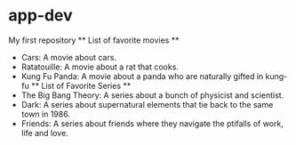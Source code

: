 # app-dev
My first repository
** List of favorite movies **
- Cars: A movie about cars.
- Ratatouille: A movie about a rat that cooks.
- Kung Fu Panda: A movie about a panda who are naturally gifted in kung-fu
** List of Favorite Series **
- The Big Bang Theory: A series about a bunch of physicist and scientist. 
- Dark: A series about supernatural elements that tie back to the same town in 1986.
- Friends: A series about friends where they navigate the ptifalls of work, life and love.
